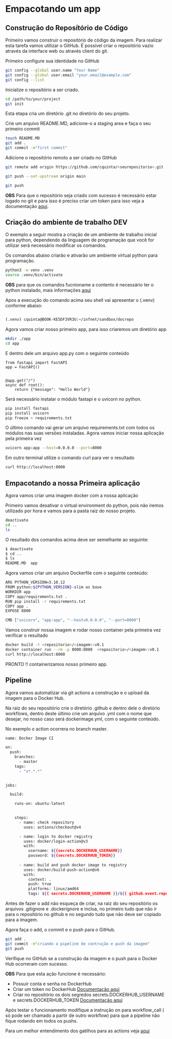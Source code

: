 # Empacotando um app
## Construção do Reposítório de Código

Primeiro vamos construir o repositório de código da imagem. Para realizar esta tarefa vamos utilizar o GitHub. 
É possível criar o repositório vazio através da interface web ou através client do git. 

Primeiro configure sua identidade no GitHub

```bash
git config --global user.name "Your Name"
git config --global user.email "your.email@example.com"
git config --list

```

Inicialize o repositório a ser criado.

```bash
cd /path/to/your/project
git init

```
Esta etapa cria um diretório .git no diretório do seu projeto.

Crie um arquivo README.MD, adicione-o a staging area e faça o seu primeiro commit

```bash
touch README.MD
git add .
git commit -m"first commit"

```

Adicione o repositório remoto a ser criado no GitHub
```bash
git remote add origin https://github.com/cquinta/<seurepositorio>.git

git push --set-upstream origin main

git push
```

**OBS** Para que o repositório seja criado com sucesso é necessário estar logado no git e para isso é preciso criar um token para isso veja a documentação [aqui](https://docs.github.com/en/authentication/keeping-your-account-and-data-secure/managing-your-personal-access-tokens).

## Criação do ambiente de trabalho DEV

O exemplo a seguir mostra a criação de um ambiente de trabalho inicial para python, dependendo da linguagem de programação que você for utilizar será necessário modificar os comandos. 

Os comandos abaixo criarão e ativarão um ambiente virtual python para programação.

```bash
python3 -m venv .venv
source .venv/bin/activate
```
**OBS** para que os comandos fucnioname a contento é necessário ter o python instalado, mais informações [aqui](https://www.python.org/downloads/)

Apos a execução do comando acima seu shell vai apresentar o (.venv) conforme abaixo: 
```bash

(.venv) cquinta@BOOK-KE5DF3VR3U:~/infnet/sandbox/docrepo
```

Agora vamos criar nosso primeiro app, para isso criaremos um diretório app
```bash
mkdir ./app
cd app
```
E dentro dele um arquivo app.py com o seguinte conteúdo

```
from fastapi import FastAPI
app = FastAPI()


@app.get("/")
async def root():
    return {"message": "Hello World"}
```
Será necessário instalar o módulo fastapi e o uvicorn no python.
```bash
pip install fastapi
pip install uvicorn
pip freeze > requirements.txt
```
O último comando vai gerar um arquivo requirements.txt com todos os módulos nas suas versões instaladas. 
Agora vamos iniciar nossa aplicação pela primeira vez

```bash
uvicorn app:app --host=0.0.0.0 --port=8000
```
Em outro terminal utilize o comando curl para ver o resultado 
```bash
curl http://localhost:8000

```
## Empacotando a nossa Primeira aplicação

Agora vamos criar uma imagem docker com a nossa aplicação

Primeiro vamos desativar o virtual environment do python, pois não iremos utilizado por hora e vamos para a pasta raiz do nosso projeto.
```bash
deactivate
cd ..
ls 
```
O resultado dos comandos acima deve ser semelhante ao seguinte: 

```bash
$ deactivate
$ cd ..
$ ls
README.MD  app

```
Agora vamos criar um arquivo Dockerfile com o seguinte conteúdo: 
```bash
ARG PYTHON_VERSION=3.10.12
FROM python:${PYTHON_VERSION}-slim as base
WORKDIR app
COPY app/requirements.txt .
RUN pip install -r requirements.txt
COPY app .
EXPOSE 8000

CMD ["uvicorn", "app:app", "--host=0.0.0.0", "--port=8000"]
```

Vamos construir nossa imagem e rodar nosso container pela primeira vez verificar o resultado

```bash
docker build -t <repositorio>/<imagem>:v0.1
docker container run --rm -p 8000:8000  <repositorio>/<imagem>:v0.1
curl http://localhost:8000
```
PRONTO !! containerizamos nosso primeiro app. 

## Pipeline
Agora vamos automatizar via git actions a construção e o upload da imagem para o Docker Hub. 

Na raiz do seu repositório crie o diretório .github e dentro dele o diretório workflows, dentro deste último crie um arquivo .yml com o nome que desejar, no nosso caso será dockerimage.yml, com o seguinte conteúdo. 

No exemplo o action ocorrera no branch master. 

```bash
name: Docker Image CI

on:
  push:
    branches:
      - master
    tags:
      - "v*.*.*"
  

jobs:

  build:

    runs-on: ubuntu-latest

    
    steps:
      - name: check repository
        uses: actions/checkout@v4

      - name: login to docker registry
        uses: docker/login-action@v3
        with:
          username: ${{secrets.DOCKERHUB_USERNAME}}
          password: ${{secrets.DOCKERHUB_TOKEN}}
            
      - name: build and push docker image to registry
        uses: docker/build-push-action@v6
        with:
          context: .
          push: true
          platforms: linux/amd64
          tags: ${{ secrets.DOCKERHUB_USERNAME }}/${{ github.event.repository.name }}:${{ github.ref_name }}
```

Antes de fazer o add não esqueça de criar, na raiz do seu repositório os arquivos .gitignore e .dockerignore e inclua, no primeiro tudo que não ir para o repositório no github e no segundo tudo que não deve ser copiado para a imagem. 

Agora faça o add, o commit e o push para o GitHub. 

```bash
git add .
git commit -m"criando a pipeline de contrução e push da imagem"
git push

```
Verifique no GitHub se a construção da imagem e o push para o Docker Hub ocorreram com sucesso. 

**OBS** Para que esta ação funcione é necessário:

* Possuir conta e senha no DockerHub
* Criar um token no DockerHub [Documentação aqui](https://docs.docker.com/security/for-developers/access-tokens/)
* Criar no repositório os dois segredos secrets.DOCKERHUB_USERNAME e secrets.DOCKERHUB_TOKEN [Documentação aqui](https://docs.github.com/pt/actions/security-for-github-actions/security-guides/using-secrets-in-github-actions)

Após testar o funcionamento modifique a instrução on para workflow_call ( só pode ser chamado a partir de outro workflow) para que a pipeline não fique rodando em todos os pushs. 

Para um melhor entendimento dos gatilhos para as actions veja [aqui](https://docs.github.com/pt/actions/writing-workflows/choosing-when-your-workflow-runs/events-that-trigger-workflows)







